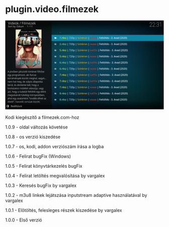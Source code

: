 # plugin.video.filmezek
![Logo](resources/screenshots/screenshot-3.jpg)

Kodi kiegészítő a filmezek.com-hoz

1.0.9 - oldal változás követése

1.0.8 - os verzió kiszedése

1.0.7 - os, kodi, addon verziószám írása a logba

1.0.6 - Felirat bugFix (Windows)

1.0.5 - Felirat könyvtárkezelés bugFix

1.0.4 - Felirat letöltés megvalósítása by vargalex

1.0.3 - Keresés bugFix by vargalex

1.0.2 - m3u8 linkek lejátszása inputstream adaptive használatával by vargalex

1.0.1 - Előtöltés, felesleges részek kiszedése by vargalex

1.0.0 - Első verzió
